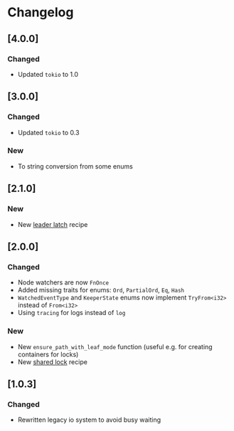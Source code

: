 # Changelog

## [4.0.0]

### Changed

- Updated `tokio` to 1.0

## [3.0.0]

### Changed

- Updated `tokio` to 0.3

### New

- To string conversion from some enums

## [2.1.0]

### New

- New [leader latch](https://curator.apache.org/curator-recipes/leader-latch.html) recipe

## [2.0.0]

### Changed

- Node watchers are now `FnOnce`
- Added missing traits for enums: `Ord`, `PartialOrd`, `Eq`, `Hash`
- `WatchedEventType` and `KeeperState` enums now implement `TryFrom<i32>` instead of `From<i32>`
- Using `tracing` for logs instead of `log`

### New

- New `ensure_path_with_leaf_mode` function (useful e.g. for creating containers for locks)
- New [shared lock](https://curator.apache.org/curator-recipes/shared-lock.html) recipe

## [1.0.3]

### Changed

- Rewritten legacy io system to avoid busy waiting

